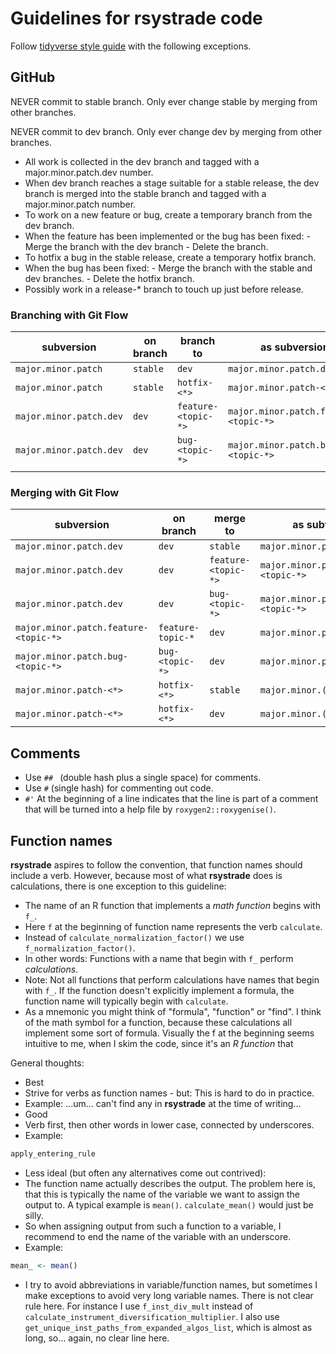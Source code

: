 # Guidelines for rsystrade code

Follow [tidyverse style guide](https://style.tidyverse.org/index.html) with the 
  following exceptions.
  
## GitHub

NEVER commit to stable branch.
Only ever change stable by merging from other branches.

NEVER commit to dev branch.
Only ever change dev by merging from other branches.

-   All work is collected in the dev branch and tagged with a major.minor.patch.dev number.
-   When dev branch reaches a stage suitable for a stable release, the dev branch is merged into the stable branch and tagged with a major.minor.patch number.
-   To work on a new feature or bug, create a temporary branch from the dev branch.
  -   When the feature has been implemented or the bug has been fixed:
    -   Merge the branch with the dev branch
    -   Delete the branch.
-   To hotfix a bug in the stable release, create a temporary hotfix branch.
  -   When the bug has been fixed:
    -   Merge the branch with the stable and dev branches.
    -   Delete the hotfix branch.
-   Possibly work in a release-* branch to touch up just before release.

### Branching with Git Flow

| subversion | on branch | branch to | as subversion |
| -- | -- | -- | -- |
| `major.minor.patch` |  `stable` | `dev` | `major.minor.patch.dev` |
|  `major.minor.patch` |  `stable` | `hotfix-<*>` | `major.minor.patch-<*>` |
| `major.minor.patch.dev` | `dev` | `feature-<topic-*>` | `major.minor.patch.feature-<topic-*>` |
| `major.minor.patch.dev` | `dev` | `bug-<topic-*>` | `major.minor.patch.bug-<topic-*>` |
|  |  |  |  |


### Merging with Git Flow

| subversion | on branch | merge to | as subversion |
| -- | -- | -- | -- |
| `major.minor.patch.dev` | `dev` | `stable` | `major.minor.patch` |
| `major.minor.patch.dev` | `dev` | `feature-<topic-*>` | `major.minor.patch.feature-<topic-*>` |
| `major.minor.patch.dev` | `dev` | `bug-<topic-*>` | `major.minor.patch.feature-<topic-*>` |
| `major.minor.patch.feature-<topic-*>` | `feature-topic-*` | `dev` | `major.minor.patch.dev` |
| `major.minor.patch.bug-<topic-*>` | `bug-<topic-*>` | `dev` | `major.minor.patch.dev` |
| `major.minor.patch-<*>` | `hotfix-<*>` | `stable` | `major.minor.(patch+1)` |
| `major.minor.patch-<*>` | `hotfix-<*>` | `dev` | `major.minor.(patch+1).dev` |

## Comments
-   Use `## ` (double hash plus a single space) for comments.  
-   Use `#` (single hash) for commenting out code.
-   `#'` At the beginning of a line indicates that the line is part of a comment
  that will be turned into a help file by `roxygen2::roxygenise()`.

## Function names
**rsystrade** aspires to follow the convention, that function names should 
  include a verb. However, because most of what **rsystrade** does is 
  calculations, there is one exception to this guideline:
-   The name of an R function that implements a *math function* begins with 
    `f_`. 
-   Here `f` at the beginning of function name represents the verb `calculate`.
-   Instead of `calculate_normalization_factor()` we use 
    `f_normalization_factor()`.
-   In other words: Functions with a name that begin with `f_` perform 
    *calculations*.
-   Note: Not all functions that perform calculations have names that begin with
    `f_`. If the function doesn't explicitly implement a formula, the function
    name will typically begin with `calculate`.
-   As a mnemonic you might think of "formula", "function" or "find". I think of 
    the math symbol for a function, because these calculations all implement 
    some sort of formula. Visually the f at the beginning seems intuitive to me, 
    when I skim the code, since it's an *R function* that

General thoughts:  
-   Best
  -   Strive for verbs as function names - but: This is hard to do in practice.
  -   Example: ...um... can't find any in **rsystrade** at the time of writing...
-   Good
  -   Verb first, then other words in lower case, connected by underscores.
  -   Example: 
  ```R
  apply_entering_rule
  ```
-   Less ideal (but often any alternatives come out contrived):
  -   The function name actually describes the output. The problem here is, that
    this is typically the name of the variable we want to assign the output to.
    A typical example is `mean()`. `calculate_mean()` would just be silly.
  -   So when assigning output from such a function to a variable, I recommend to
    end the name of the variable with an underscore.
  -   Example: 
  ```R
  mean_ <- mean()
  ```
  -   I try to avoid abbreviations in variable/function names, but sometimes I 
    make exceptions to avoid very long variable names. There is not clear rule
    here. For instance I use `f_inst_div_mult` instead of 
    `calculate_instrument_diversification_multiplier`. I also use
    `get_unique_inst_paths_from_expanded_algos_list`, which is almost as long,
    so... again, no clear line here.
